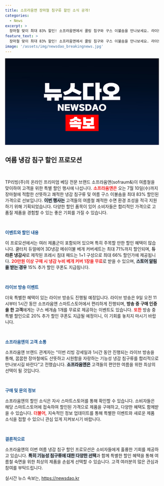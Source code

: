 ```yaml
---
title: 소프라움앤 장마철 침구류 할인 소식 공개!
categories:
  - News
excerpt: >
  장마철 맞이 최대 83% 할인! 소프라움앤에서 쿨링 침구와 구스 이불솜을 만나보세요. 라이브 방송 통해 추가 할인 쿠폰 받고, 무료 증정 혜택까지! 놓치지 마세요!
feature_text: >
  장마철 맞이 최대 83% 할인! 소프라움앤에서 쿨링 침구와 구스 이불솜을 만나보세요. 라이브 방송 통해 추가 할인 쿠폰 받고, 무료 증정 혜택까지! 놓치지 마세요!
image: '/assets/img/newsdao_breakingnews.jpg'
---
```


<p><img src="/assets/img/newsdao_breakingnews.jpg" alt="firstkoreanews 속보" /></p>

<h2 data-ke-size="size26">여름 냉감 침구 할인 프로모션</h2>

<p data-ke-size="size16">&nbsp;</p>

<p>TP리빙(주)의 온라인 프리미엄 베딩 전문 브랜드 소프라움앤(sofraum&amp;)이 여름철을 맞이하여 고객을 위한 특별 할인 행사에 나섭니다. <b><span style="color: #ee2323;">소프라움앤은</span></b> 오는 7월 10일(수)까지 장마철에 적합한 산뜻하고 쾌적한 냉감 침구류 및 여름 구스 이불솜을 최대 83% 할인된 가격으로 선보입니다. <b><span style="background-color: #21538527;">이번 행사는</span></b> 고객들의 여름철 쾌적한 수면 환경 조성을 적극 지원하기 위해 기획되었습니다. 다양한 할인 품목이 있어 소비자들은 합리적인 가격으로 고품질 제품을 경험할 수 있는 좋은 기회를 가질 수 있습니다. </p>

<p data-ke-size="size16">&nbsp;</p>

<p><b><span style="color: #1a5490;">이벤트와 할인 내용</span></b></p>

<p>이 프로모션에서는 여러 제품군이 포함되어 있으며 특히 주목할 만한 할인 혜택이 많습니다. 쿨터치 듀얼에어 3D냉감 메쉬이불 베개 커버세트는 최대 71%까지 할인되며, <b>듀라론 냉감사</b>로 제작된 프레시 침대 패드는 1+1 구성으로 최대 66% 할인가에 제공됩니다. <b><span style="color: #ee2323;">20만원 이상 구매 시 냉감 누비 베개 커버 1장을 무료</span></b>로 받을 수 있으며, <b><span style="background-color: #21538527;">스토어 알림을 받는 경우</span></b> 15% 추가 할인 쿠폰도 지급됩니다.</p>

<p data-ke-size="size16">&nbsp;</p>

<p><b><span style="color: #1a5490;">라이브 방송 이벤트</span></b></p>

<p>더욱 특별한 혜택이 있는 라이브 방송도 진행될 예정입니다. 라이브 방송은 9일 오전 11시부터 1시간 동안 소프라움앤 스마트스토어에서 편리하게 진행되며, <b>방송 중 구매 인증을 한 고객</b>에게는 구스 베개솜 1개를 무료로 제공하는 이벤트도 있습니다. <b><span style="color: #ee2323;">또한</span></b> 방송 중 특별 할인으로 20% 추가 할인 쿠폰도 지급될 예정이니, 이 기회를 놓치지 마시기 바랍니다.</p>

<p data-ke-size="size16">&nbsp;</p>

<p><b><span style="color: #1a5490;">소프라움앤의 고객 소통</span></b></p>

<p>소프라움앤 브랜드 관계자는 “이번 리빙 강세일과 1시간 동안 진행되는 라이브 방송을 통해, 꿉꿉한 장마철에도 산뜻하고 시원함을 자랑하는 기능성 냉감 침구류를 합리적으로 만나보시길 바란다”고 전했습니다. <b><span style="background-color: #21538527;">소프라움앤은</span></b> 고객들의 편안한 여름을 위한 최상의 선택이 될 것입니다. </p>

<p data-ke-size="size16">&nbsp;</p>

<p><b><span style="color: #1a5490;">구매 및 문의 정보</span></b></p>

<p>소프라움앤의 할인 소식은 자사 스마트스토어를 통해 확인할 수 있습니다. 소비자들은 해당 스마트스토어에 접속하여 할인된 가격으로 제품을 구매하고, 다양한 혜택도 함께받을 수 있습니다.  <b><span style="color: #ee2323;">더불어,</span></b> 지속적인 정보 업데이트를 통해 특별한 이벤트와 새로운 제품 소식을 접할 수 있으니 관심 있게 지켜보시기 바랍니다.</p>

<p data-ke-size="size16">&nbsp;</p>

<p><b><span style="color: #1a5490;">결론적으로</span></b></p>

<p>소프라움앤의 이번 여름 냉감 침구 할인 프로모션은 소비자들에게 훌륭한 기회를 제공하고 있습니다. <b><span style="background-color: #21538527;">특히 기능성 침구류에 대한 다양한 선택</span></b>과 함께 특별한 할인 혜택을 통해 여름철 숙면을 위한 최상의 제품을 손쉽게 선택할 수 있습니다. 고객 여러분의 많은 관심과 참여를 부탁드립니다. </p>
실시간 뉴스 속보는, <a href="https://newsdao.kr" rel="dofollow">https://newsdao.kr</a>



